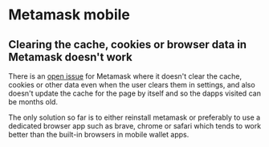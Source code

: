 # Metamask mobile
## Clearing the cache, cookies or browser data in Metamask doesn't work
There is an [open issue](https://github.com/MetaMask/metamask-mobile/issues/2009) for Metamask where it doesn't clear the cache, cookies or other data even when the user clears them in settings, and also doesn't update the cache for the page by itself and so the dapps visited can be months old.

The only solution so far is to either reinstall metamask or preferably to use a dedicated browser app such as brave, chrome or safari which tends to work better than the built-in browsers in mobile wallet apps.
